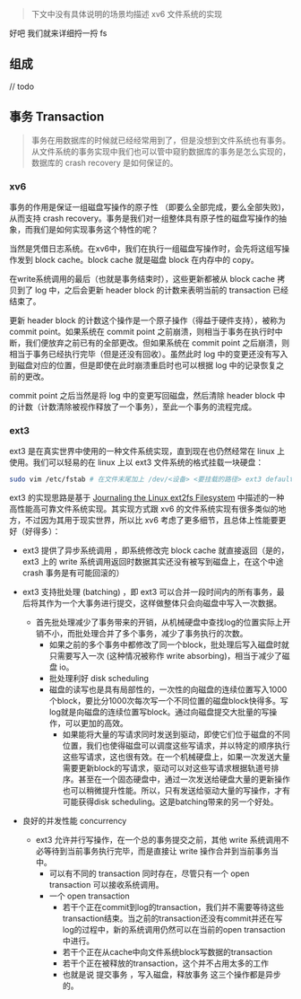 > 下文中没有具体说明的场景均描述 xv6 文件系统的实现



好吧 我们就来详细捋一捋 fs


## **组成**


// todo


## **事务 Transaction**


> 事务在用数据库的时候就已经经常用到了，但是没想到文件系统也有事务。从文件系统的事务实现中我们也可以管中窥豹数据库的事务是怎么实现的，数据库的 crash recovery 是如何保证的。


### **xv6**


事务的作用是保证一组磁盘写操作的原子性 （即要么全部完成，要么全部失败)，从而支持 crash recovery。事务是我们对一组整体具有原子性的磁盘写操作的抽象，而我们是如何实现事务这个特性的呢？



当然是凭借日志系统。在xv6中，我们在执行一组磁盘写操作时，会先将这组写操作发到 block cache。block cache 就是磁盘 block 在内存中的 copy。



在write系统调用的最后（也就是事务结束时），这些更新都被从 block cache 拷贝到了 log 中，之后会更新 header block 的计数来表明当前的 transaction 已经结束了。



更新 header block 的计数这个操作是一个原子操作（得益于硬件支持），被称为 commit point。如果系统在 commit point 之前崩溃，则相当于事务在执行时中断，我们便放弃之前已有的全部更改。但如果系统在 commit point 之后崩溃，则相当于事务已经执行完毕（但是还没有回收）。虽然此时 log 中的变更还没有写入到磁盘对应的位置，但是即使在此时崩溃重启时也可以根据 log 中的记录恢复之前的更改。



commit point 之后当然是将 log 中的变更写回磁盘，然后清除 header block 中的计数（计数清除被视作释放了一个事务），至此一个事务的流程完成。


### **ext3**


ext3 是在真实世界中使用的一种文件系统实现，直到现在也仍然经常在 linux 上使用。我们可以轻易的在 linux 上以 ext3 文件系统的格式挂载一块硬盘：


```bash
sudo vim /etc/fstab # 在文件末尾加上 /dev/<设备> <要挂载的路径> ext3 defaults 1 1
```


ext3 的实现思路是基于 [Journaling the Linux ext2fs Filesystem](https://pdos.csail.mit.edu/6.828/2020/readings/journal-design.pdf) 中描述的一种高性能高可靠文件系统实现。其实现方式跟 xv6 的文件系统实现有很多类似的地方，不过因为其用于现实世界，所以比 xv6 考虑了更多细节，且总体上性能要更好（好得多）：


- ext3 提供了异步系统调用 ，即系统修改完 block cache 就直接返回（是的，ext3 上的 write 系统调用返回时数据其实还没有被写到磁盘上，在这个中途 crash 事务是有可能回滚的）

- ext3 支持批处理 (batching) ，即 ext3 可以合并一段时间内的所有事务，最后将其作为一个大事务进行提交，这样做整体只会向磁盘中写入一次数据。
	- 首先批处理减少了事务带来的开销，从机械硬盘中查找log的位置实际上开销不小，而批处理合并了多个事务，减少了事务执行的次数。
		- 如果之前的多个事务中都修改了同一个block，批处理后写入磁盘时就只需要写入一次 (这种情况被称作 write absorbing)，相当于减少了磁盘 io。
		- 批处理利好 disk scheduling
		- 磁盘的读写也是具有局部性的，一次性的向磁盘的连续位置写入1000个block，要比分1000次每次写一个不同位置的磁盘block快得多。写log就是向磁盘的连续位置写block。通过向磁盘提交大批量的写操作，可以更加的高效。
			- 如果能将大量的写请求同时发送到驱动，即使它们位于磁盘的不同位置，我们也使得磁盘可以调度这些写请求，并以特定的顺序执行这些写请求，这也很有效。在一个机械硬盘上，如果一次发送大量需要更新block的写请求，驱动可以对这些写请求根据轨道号排序。甚至在一个固态硬盘中，通过一次发送给硬盘大量的更新操作也可以稍微提升性能。所以，只有发送给驱动大量的写操作，才有可能获得disk scheduling。这是batching带来的另一个好处。
		
- 良好的并发性能 concurrency
	- ext3 允许并行写操作，在一个总的事务提交之前，其他 write 系统调用不必等待到当前事务执行完毕，而是直接让 write 操作合并到当前事务当中。
		- 可以有不同的 transaction 同时存在，尽管只有一个 open transaction 可以接收系统调用。
		- 一个 open transaction
			- 若干个正在commit到log的transaction，我们并不需要等待这些transaction结束。当之前的transaction还没有commit并还在写log的过程中，新的系统调用仍然可以在当前的open transaction中进行。
			- 若干个正在从cache中向文件系统block写数据的transaction
			- 若干个正在被释放的transaction，这个并不占用太多的工作
			- 也就是说 提交事务 ，写入磁盘，释放事务 这三个操作都是异步的。
		



